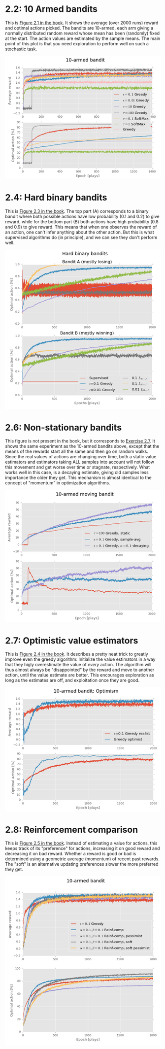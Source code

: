 2.2: 10 Armed bandits
=====================

This is [Figure 2.1 in the book](https://webdocs.cs.ualberta.ca/~sutton/book/ebook/node16.html).
It shows the average (over 2000 runs) reward and optimal actions picked.
The bandits are 10-armed, each arm giving a normally distributed random reward whose mean has been (randomly) fixed at the start.
The action values are estimated by the sample means.
The main point of this plot is that you need exploration to perform well on such a stochastic task.

<p align=middle><img src=plots/2.2.png/></p>

2.4: Hard binary bandits
========================

This is [Figure 2.3 in the book](https://webdocs.cs.ualberta.ca/~sutton/book/ebook/node18.html).
The top part (A) corresponds to a binary bandit where both possible actions have low probability (0.1 and 0.2) to give reward,
while for the bottom part (B) both actions have high probability (0.8 and 0.9) to give reward.
This means that when one observes the reward of an action, one can't infer anything about the other action.
But this is what supervised algorithms do (in principle), and we can see they don't perform well.

<p align=middle><img src=plots/2.4.png/></p>

2.6: Non-stationary bandits
===========================

This figure is not present in the book, but it corresponds to [Exercise 2.7](https://webdocs.cs.ualberta.ca/~sutton/book/ebook/node20.html).
It shows the same experiment as the 10-armed bandits above, except that the means of the rewards start all the same and then go on random walks.
Since the real values of actions are changing over time, both a static value estimators and estimators taking ALL samples into account will not follow this movement and get worse over time or stagnate, respectively.
What works well in this case, is a decaying estimate, giving old samples less importance the older they get.
This mechanism is almost identical to the concept of "momentum" in optimization algorithms.

<p align=middle><img src=plots/2.6.png/></p>

2.7: Optimistic value estimators
================================

This is [Figure 2.4 in the book](https://webdocs.cs.ualberta.ca/~sutton/book/ebook/node21.html).
It describes a pretty neat trick to greatly improve even the greedy algorithm:
Initialize the value estimators in a way that they higly overestimate the value of *every* action.
The algorithm will thus almost always be "disappointed" by the reward and move to another action, until the value estimate are better.
This encourages exploration as long as the estimates are off, and exploitation once they are good.

<p align=middle><img src=plots/2.7.png/></p>

2.8: Reinforcement comparison
=============================

This is [Figure 2.5 in the book](https://webdocs.cs.ualberta.ca/~sutton/book/ebook/node22.html).
Instead of estimating a value for actions, this keeps track of its "preference" for actions, increasing it on good reward and decreasing it on bad reward.
Whether a reward is good or bad is determined using a geometric average (momentum) of recent past rewards.
The "soft" is an alternative updating preferences slower the more preferred they get.

<p align=middle><img src=plots/2.8.png/></p>

